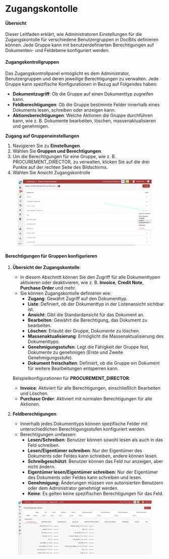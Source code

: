 # Zugangskontolle

#### Übersicht

Dieser Leitfaden erklärt, wie Administratoren Einstellungen für die Zugangskontolle für verschiedene Benutzergruppen in DocBits definieren können. Jede Gruppe kann mit benutzerdefinierten Berechtigungen auf Dokumenten- und Feldebene konfiguriert werden.

#### Zugangskontrollgruppen

Das Zugangskontrollpanel ermöglicht es dem Administrator, Benutzergruppen und deren jeweilige Berechtigungen zu verwalten. Jede Gruppe kann spezifische Konfigurationen in Bezug auf Folgendes haben:

* **Dokumentzugriff**: Ob die Gruppe auf einen Dokumenttyp zugreifen kann.
* **Feldberechtigungen**: Ob die Gruppe bestimmte Felder innerhalb eines Dokuments lesen, schreiben oder anzeigen kann.
* **Aktionsberechtigungen**: Welche Aktionen die Gruppe durchführen kann, wie z. B. Dokumente bearbeiten, löschen, massenaktualisieren und genehmigen.

**Zugang auf Gruppeneinstellungen**

1. Navigieren Sie zu **Einstellungen**.
2. Wählen Sie **Gruppen und Berechtigungen**.
3. Um die Berechtigungen für eine Gruppe, wie z. B. PROCUREMENT\_DIRECTOR, zu verwalten, klicken Sie auf die drei Punkte auf der rechten Seite des Bildschirms.
4. Wählen Sie Ansicht Zugangskontrolle

<figure><img src="../../../../../.gitbook/assets/Access-Control1_de.png" alt=""><figcaption></figcaption></figure>

#### Berechtigungen für Gruppen konfigurieren

1.  **Übersicht der Zugangskontolle**:

    * In diesem Abschnitt können Sie den Zugriff für alle Dokumenttypen aktivieren oder deaktivieren, wie z. B. **Invoice**, **Credit Note**, **Purchase Order** und mehr.
    * Sie können Zugangskontolle definieren wie:
      * **Zugang**: Gewährt Zugriff auf den Dokumenttyp.
      * **Liste**: Definiert, ob der Dokumenttyp in der Listenansicht sichtbar ist.
      * **Ansicht**: Gibt die Standardansicht für das Dokument an.
      * **Bearbeiten**: Gewährt die Berechtigung, das Dokument zu bearbeiten.
      * **Löschen**: Erlaubt der Gruppe, Dokumente zu löschen.
      * **Massenaktualisierung**: Ermöglicht die Massenaktualisierung des Dokumenttyps.
      * **Genehmigungsstufen**: Legt die Fähigkeit der Gruppe fest, Dokumente zu genehmigen (Erste und Zweite Genehmigungsstufe).
      * **Dokument freischalten**: Definiert, ob die Gruppe ein Dokument für weitere Bearbeitungen entsperren kann.

    Beispielkonfigurationen für **PROCUREMENT\_DIRECTOR**:

    * **Invoice**: Aktiviert für alle Berechtigungen, einschließlich Bearbeiten und Löschen.
    * **Purchase Order**: Aktiviert mit normalen Berechtigungen für alle Aktionen.
2. **Feldberechtigungen**:
   * Innerhalb jedes Dokumenttyps können spezifische Felder mit unterschiedlichen Berechtigungsstufen konfiguriert werden.
   * Berechtigungen umfassen:
     * **Lesen/Schreiben**: Benutzer können sowohl lesen als auch in das Feld schreiben.
     * **Lesen/Eigentümer schreiben**: Nur der Eigentümer des Dokuments oder Feldes kann schreiben, andere können lesen.
     * **Schreibgeschützt**: Benutzer können das Feld nur anzeigen, aber nicht ändern.
     * **Eigentümer lesen/Eigentümer schreiben:** Nur der Eigentümer des Dokuments oder Feldes kann schreiben und lesen.
     * **Genehmigung:** Änderungen müssen von autorisierten Benutzern oder dem Administrator genehmigt werden.
     * **Keine**: Es gelten keine spezifischen Berechtigungen für das Feld.

<figure><img src="../../../../../.gitbook/assets/Access-Control2_de.png" alt=""><figcaption></figcaption></figure>
